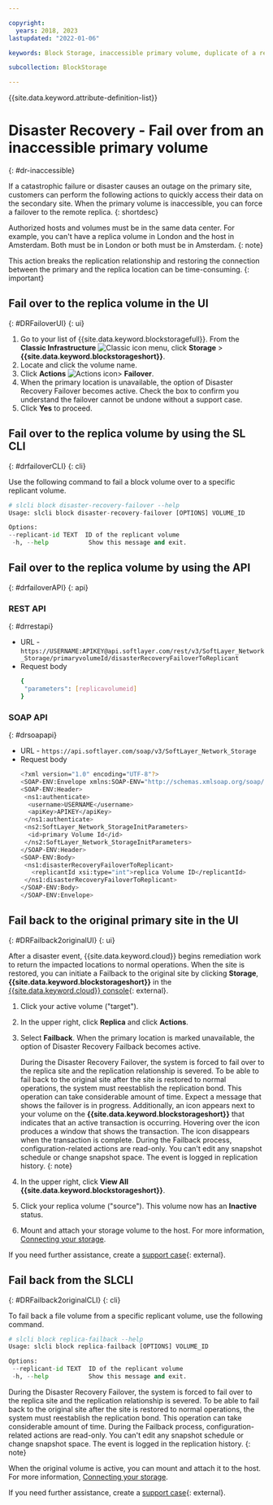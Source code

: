 ```yaml
---

copyright:
  years: 2018, 2023
lastupdated: "2022-01-06"

keywords: Block Storage, inaccessible primary volume, duplicate of a replica volume, Disaster Recovery, volume duplication, replication, failover, failback

subcollection: BlockStorage

---
```

{{site.data.keyword.attribute-definition-list}}

# Disaster Recovery - Fail over from an inaccessible primary volume
{: #dr-inaccessible}

If a catastrophic failure or disaster causes an outage on the primary site, customers can perform the following actions to quickly access their data on the secondary site. When the primary volume is inaccessible, you can force a failover to the remote replica.
{: shortdesc}

Authorized hosts and volumes must be in the same data center. For example, you can't have a replica volume in London and the host in Amsterdam. Both must be in London or both must be in Amsterdam.
{: note}

This action breaks the replication relationship and restoring the connection between the primary and the replica location can be time-consuming.
{: important}

## Fail over to the replica volume in the UI
{: #DRFailoverUI}
{: ui}

1. Go to your list of {{site.data.keyword.blockstoragefull}}. From the **Classic Infrastructure** ![Classic icon](../icons/classic.svg "Classic") menu, click **Storage** > **{{site.data.keyword.blockstorageshort}}**.
2. Locate and click the volume name.
3. Click **Actions**  ![Actions icon](../icons/action-menu-icon.svg "Actions")> **Failover**.
4. When the primary location is unavailable, the option of Disaster Recovery Failover becomes active. Check the box to confirm you understand the failover cannot be undone without a support case.
5. Click **Yes** to proceed.

## Fail over to the replica volume by using the SL CLI
{: #drfailoverCLI}
{: cli}

Use the following command to fail a block volume over to a specific replicant volume.
   ```python
   # slcli block disaster-recovery-failover --help
   Usage: slcli block disaster-recovery-failover [OPTIONS] VOLUME_ID

   Options:
   --replicant-id TEXT  ID of the replicant volume
    -h, --help           Show this message and exit.
   ```

## Fail over to the replica volume by using the API
{: #drfailoverAPI}
{: api}

### REST API
{: #drrestapi}

* URL - `https://USERNAME:APIKEY@api.softlayer.com/rest/v3/SoftLayer_Network_Storage/primaryvolumeId/disasterRecoveryFailoverToReplicant`
* Request body
   ```sh
   {
    "parameters": [replicavolumeid]
   }
   ```

### SOAP API
{: #drsoapapi}

* URL - `https://api.softlayer.com/soap/v3/SoftLayer_Network_Storage`
* Request body
   ```sh
   <?xml version="1.0" encoding="UTF-8"?>
   <SOAP-ENV:Envelope xmlns:SOAP-ENV="http://schemas.xmlsoap.org/soap/envelope/" xmlns:ns1="http://api.service.softlayer.com/soap/v3.1/">
   <SOAP-ENV:Header>
    <ns1:authenticate>
     <username>USERNAME</username>
     <apiKey>APIKEY</apiKey>
    </ns1:authenticate>
    <ns2:SoftLayer_Network_StorageInitParameters>
     <id>primary Volume Id</id>
    </ns2:SoftLayer_Network_StorageInitParameters>
   </SOAP-ENV:Header>
   <SOAP-ENV:Body>
    <ns1:disasterRecoveryFailoverToReplicant>
      <replicantId xsi:type="int">replica Volume ID</replicantId>
    </ns1:disasterRecoveryFailoverToReplicant>
   </SOAP-ENV:Body>
   </SOAP-ENV:Envelope>
   ```

## Fail back to the original primary site in the UI
{: #DRFailback2originalUI}
{: ui}

After a disaster event, {{site.data.keyword.cloud}} begins remediation work to return the impacted locations to normal operations. When the site is restored, you can initiate a Failback to the original site by clicking **Storage**, **{{site.data.keyword.blockstorageshort}}** in the [{{site.data.keyword.cloud}} console](/classic-gen1/storage/file){: external}.

1. Click your active volume ("target").
2. In the upper right, click **Replica** and click **Actions**.
3. Select **Failback**. When the primary location is marked unavailable, the option of Disaster Recovery Failback becomes active.

   During the Disaster Recovery Failover, the system is forced to fail over to the replica site and the replication relationship is severed. To be able to fail back to the original site after the site is restored to normal operations, the system must reestablish the replication bond. This operation can take considerable amount of time. Expect a message that shows the failover is in progress. Additionally, an icon appears next to your volume on the **{{site.data.keyword.blockstorageshort}}** that indicates that an active transaction is occurring. Hovering over the icon produces a window that shows the transaction. The icon disappears when the transaction is complete. During the Failback process, configuration-related actions are read-only. You can't edit any snapshot schedule or change snapshot space. The event is logged in replication history.
   {: note}

4. In the upper right, click **View All {{site.data.keyword.blockstorageshort}}**.
5. Click your replica volume ("source"). This volume now has an **Inactive** status.
6. Mount and attach your storage volume to the host. For more information, [Connecting your storage](/docs/BlockStorage?topic=BlockStorage-orderingthroughConsole#mountingnewLUN).

If you need further assistance, create a [support case](https://cloud.ibm.com/unifiedsupport/supportcenter){: external}.

## Fail back from the SLCLI
{: #DRFailback2originalCLI}
{: cli}

To fail back a file volume from a specific replicant volume, use the following command.
```python
# slcli block replica-failback --help
Usage: slcli block replica-failback [OPTIONS] VOLUME_ID

Options:
 --replicant-id TEXT  ID of the replicant volume
 -h, --help           Show this message and exit.
```

During the Disaster Recovery Failover, the system is forced to fail over to the replica site and the replication relationship is severed. To be able to fail back to the original site after the site is restored to normal operations, the system must reestablish the replication bond. This operation can take considerable amount of time. During the Failback process, configuration-related actions are read-only. You can't edit any snapshot schedule or change snapshot space. The event is logged in the replication history.
{: note}

When the original volume is active, you can mount and attach it to the host. For more information, [Connecting your storage](/docs/BlockStorage?topic=BlockStorage-orderingthroughConsole#mountingnewLUN).

If you need further assistance, create a [support case](https://cloud.ibm.com/unifiedsupport/supportcenter){: external}.
